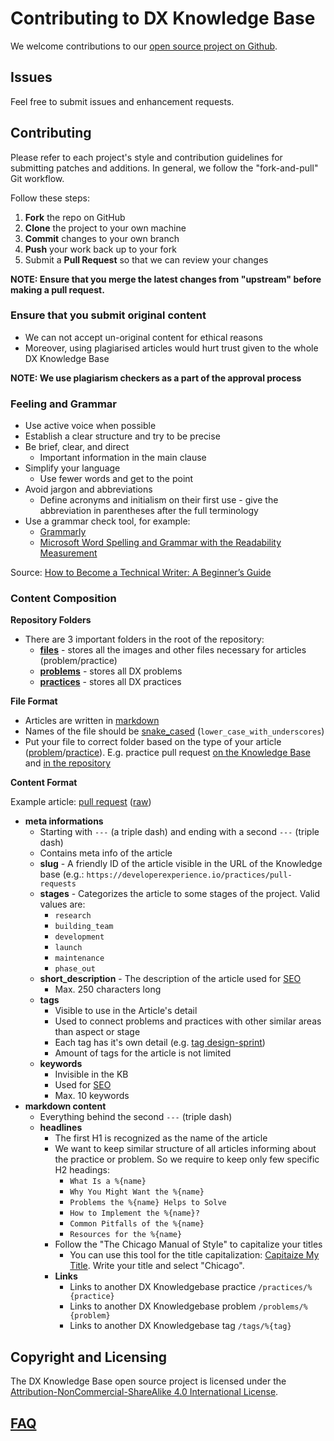 # Contributing to DX Knowledge Base

We welcome contributions to our [open source project on Github](http://github.com/DXHeroes/knowledge-base-content).

## Issues

Feel free to submit issues and enhancement requests.

## Contributing

Please refer to each project's style and contribution guidelines for submitting patches and additions. In general, we follow the "fork-and-pull" Git workflow.

Follow these steps:

1. **Fork** the repo on GitHub
2. **Clone** the project to your own machine
3. **Commit** changes to your own branch
4. **Push** your work back up to your fork
5. Submit a **Pull Request** so that we can review your changes

**NOTE: Ensure that you merge the latest changes from "upstream" before making a pull request.**

### Ensure that you submit original content 
- We can not accept un-original content for ethical reasons
- Moreover, using plagiarised articles would hurt trust given to the whole DX Knowledge Base

**NOTE: We use plagiarism checkers as a part of the approval process**
### Feeling and Grammar

- Use active voice when possible
- Establish a clear structure and try to be precise
- Be brief, clear, and direct
  - Important information in the main clause
- Simplify your language
  - Use fewer words and get to the point
- Avoid jargon and abbreviations
  - Define acronyms and initialism on their first use - give the abbreviation in parentheses after the full terminology
- Use a grammar check tool, for example:
  - [Grammarly](https://www.grammarly.com)
  - [Microsoft Word Spelling and Grammar with the Readability Measurement](https://support.office.com/en-us/article/check-spelling-and-grammar-in-office-5cdeced7-d81d-47de-9096-efd0ee909227)

Source: [How to Become a Technical Writer: A Beginner’s Guide](https://www.instructionalsolutions.com/blog/become-a-technical-writer)

### Content Composition

**Repository Folders**

- There are 3 important folders in the root of the repository:
  - [**files**](https://github.com/DXHeroes/knowledge-base/tree/master/files) - stores all the images and other files necessary for articles (problem/practice)
  - [**problems**](https://github.com/DXHeroes/knowledge-base/tree/master/problems) - stores all DX problems
  - [**practices**](https://github.com/DXHeroes/knowledge-base/tree/master/practices) - stores all DX practices

**File Format**

- Articles are written in [markdown](https://guides.github.com/features/mastering-markdown/)
- Names of the file should be [snake_cased](https://en.wikipedia.org/wiki/Snake_case) (`lower_case_with_underscores`)
- Put your file to correct folder based on the type of your article ([problem](https://github.com/DXHeroes/knowledge-base/tree/master/problems)/[practice](https://github.com/DXHeroes/knowledge-base/tree/master/practices)). E.g. practice pull request [on the Knowledge Base](https://developerexperience.io/practices/pull-requests) and [in the repository](https://github.com/DXHeroes/knowledge-base/blob/master/practices/pull_requests.md)

**Content Format**

Example article: [pull request](https://github.com/DXHeroes/knowledge-base/blob/master/practices/pull_requests.md) ([raw](https://raw.githubusercontent.com/DXHeroes/knowledge-base/master/practices/pull_requests.md))

- **meta informations**
  - Starting with `---` (a triple dash) and ending with a second `---` (triple dash)
  - Contains meta info of the article
  - **slug** - A friendly ID of the article visible in the URL of the Knowledge base (e.g.: `https://developerexperience.io/practices/pull-requests`
  - **stages** - Categorizes the article to some stages of the project. Valid values are:
    - `research`
    - `building_team`
    - `development`
    - `launch`
    - `maintenance`
    - `phase_out`
  - **short_description** - The description of the article used for [SEO](https://en.wikipedia.org/wiki/Search_engine_optimization)
    - Max. 250 characters long
  - **tags**
    - Visible to use in the Article's detail
    - Used to connect problems and practices with other similar areas than aspect or stage
    - Each tag has it's own detail (e.g. [tag design-sprint](https://developerexperience.io/tags/design-sprint))
    - Amount of tags for the article is not limited
  - **keywords**
    - Invisible in the KB
    - Used for [SEO](https://en.wikipedia.org/wiki/Search_engine_optimization)
    - Max. 10 keywords
- **markdown content**
  - Everything behind the second `---` (triple dash)
  - **headlines**
    - The first H1 is recognized as the name of the article
    - We want to keep similar structure of all articles informing about the practice or problem. So we require to keep only few specific H2 headings:
      - `What Is a %{name}`
      - `Why You Might Want the %{name}`
      - `Problems the %{name} Helps to Solve`
      - `How to Implement the %{name}?`
      - `Common Pitfalls of the %{name}`
      - `Resources for the %{name}`
    - Follow the "The Chicago Manual of Style" to capitalize your titles
      - You can use this tool for the title capitalization: [Capitaize My Title](https://capitalizemytitle.com). Write your title and select "Chicago".
    - **Links**
      - Links to another DX Knowledgebase practice `/practices/%{practice}`
      - Links to another DX Knowledgebase problem `/problems/%{problem}`
      - Links to another DX Knowledgebase tag `/tags/%{tag}`

## Copyright and Licensing

The DX Knowledge Base open source project is licensed under the [Attribution-NonCommercial-ShareAlike 4.0 International License](https://creativecommons.org/licenses/by-nc-sa/4.0/).

## [FAQ](https://github.com/DXHeroes/knowledge-base/issues?q=label%3Afaq+sort%3Aupdated-desc+is%3Aclosed)
